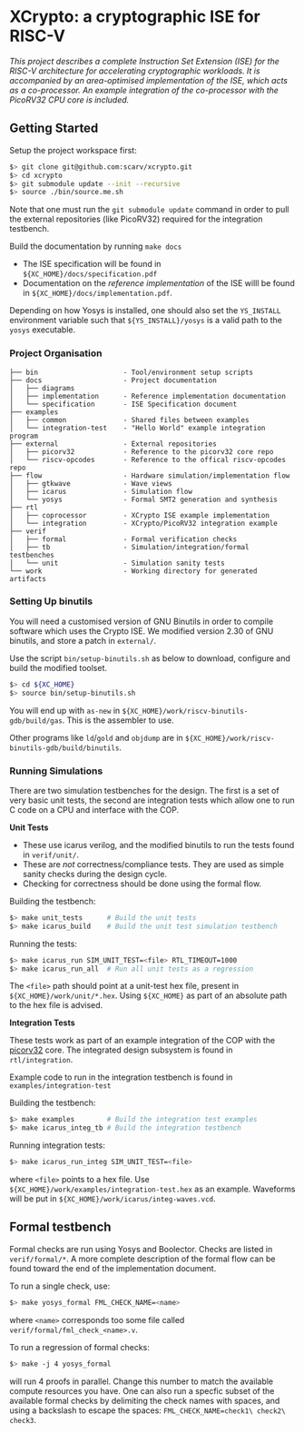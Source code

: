 # XCrypto: a cryptographic ISE for RISC-V

*This project describes a complete Instruction Set Extension (ISE) for the
RISC-V architecture for accelerating cryptographic workloads. It is
accompanied by an area-optimised implementation of the ISE, which acts as
a co-processor. An example integration of the co-processor with the PicoRV32
CPU core is included.*

## Getting Started

Setup the project workspace first:

```sh
$> git clone git@github.com:scarv/xcrypto.git
$> cd xcrypto
$> git submodule update --init --recursive
$> source ./bin/source.me.sh
```

Note that one must run the `git submodule update` command in order to
pull the external repositories (like PicoRV32) required for the integration
testbench.

Build the documentation by running `make docs`

- The ISE specification will be found in `${XC_HOME}/docs/specification.pdf`
- Documentation on the *reference implementation* of the ISE willl be found
  in `${XC_HOME}/docs/implementation.pdf`.

Depending on how Yosys is installed, one should also set the `YS_INSTALL`
environment variable such that `${YS_INSTALL}/yosys` is a valid path to the
`yosys` executable.

### Project Organisation

```
├── bin                     - Tool/environment setup scripts
├── docs                    - Project documentation
│   ├── diagrams
│   ├── implementation      - Reference implementation documentation
│   └── specification       - ISE Specification document
├── examples
│   ├── common              - Shared files between examples
│   └── integration-test    - "Hello World" example integration program
├── external                - External repositories
│   ├── picorv32            - Reference to the picorv32 core repo
│   └── riscv-opcodes       - Reference to the offical riscv-opcodes repo
├── flow                    - Hardware simulation/implementation flow
│   ├── gtkwave             - Wave views
│   ├── icarus              - Simulation flow
│   └── yosys               - Formal SMT2 generation and synthesis
├── rtl
│   ├── coprocessor         - XCrypto ISE example implementation
│   └── integration         - XCrypto/PicoRV32 integration example
├── verif
│   ├── formal              - Formal verification checks
│   ├── tb                  - Simulation/integration/formal testbenches
│   └── unit                - Simulation sanity tests
└── work                    - Working directory for generated artifacts
```

### Setting Up binutils

You will need a customised version of GNU Binutils in order to compile
software which uses the Crypto ISE. We modified version 2.30 of GNU
binutils, and store a patch in `external/`. 

Use the script `bin/setup-binutils.sh` as below to download, configure
and build the modified toolset.

```sh
$> cd ${XC_HOME}
$> source bin/setup-binutils.sh
```

You will end up with `as-new` in 
`${XC_HOME}/work/riscv-binutils-gdb/build/gas`. This is the assembler to use.

Other programs like `ld`/`gold` and `objdump` are in
`${XC_HOME}/work/riscv-binutils-gdb/build/binutils`.

### Running Simulations

There are two simulation testbenches for the design. The first is a set of
very basic unit tests, the second are integration tests which allow one to
run C code on a CPU and interface with the COP.

**Unit Tests**

- These use icarus verilog, and the modified binutils to run the tests
  found in `verif/unit/`.
- These are *not* correctness/compliance tests. They are used as simple 
  sanity checks during the design cycle.
- Checking for correctness should be done using the formal flow.

Building the testbench:

```sh
$> make unit_tests      # Build the unit tests
$> make icarus_build    # Build the unit test simulation testbench
```

Running the tests:

```sh
$> make icarus_run SIM_UNIT_TEST=<file> RTL_TIMEOUT=1000
$> make icarus_run_all  # Run all unit tests as a regression
```

The `<file>` path should point at a unit-test hex file, present in
`${XC_HOME}/work/unit/*.hex`. Using `${XC_HOME}` as part of an absolute path
to the hex file is advised.

**Integration Tests**

These tests work as part of an example integration of the COP with the
[picorv32](https://github.com/cliffordwolf/picorv32) core.
The integrated design subsystem is found in `rtl/integration`.

Example code to run in the integration testbench is found in 
`examples/integration-test`

Building the testbench:

```sh
$> make examples        # Build the integration test examples
$> make icarus_integ_tb # Build the integration testbench
```

Running integration tests:

```sh
$> make icarus_run_integ SIM_UNIT_TEST=<file>
```

where `<file>` points to a hex file. 
Use `${XC_HOME}/work/examples/integration-test.hex` as an example.
Waveforms will be put in `${XC_HOME}/work/icarus/integ-waves.vcd`.

## Formal testbench

Formal checks are run using Yosys and Boolector. Checks are listed in
`verif/formal/*`. A more complete description of the formal flow can
be found toward the end of the implementation document.

To run a single check, use:

```sh
$> make yosys_formal FML_CHECK_NAME=<name>
```

where `<name>` corresponds too some file called 
`verif/formal/fml_check_<name>.v`.

To run a regression of formal checks:

```sh
$> make -j 4 yosys_formal
```

will run 4 proofs in parallel. Change this number to match the available
compute resources you have. One can also run a specfic subset of the
available formal checks by delimiting the check names with spaces, and using
a backslash to escape the spaces: `FML_CHECK_NAME=check1\ check2\ check3`.

